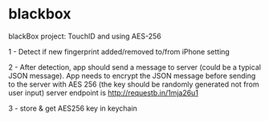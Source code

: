 # blackbox
blackBox project:
TouchID and using AES-256

1 - Detect if new fingerprint added/removed to/from iPhone setting 

2 - After detection, app should send a message to server (could be a typical JSON message). App needs to encrypt the JSON message before sending to the server with AES 256 (the key should be randomly generated not from user input) server endpoint is http://requestb.in/1mja26u1

3 - store & get AES256 key in keychain